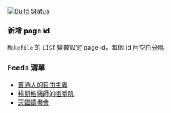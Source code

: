 [![Build Status](https://drone.io/github.com/poying/facebook-rss/status.png)](https://drone.io/github.com/poying/facebook-rss/latest)

### 新增 page id

`Makefile` 的 `LIST` 變數設定 page id，每個 id 用空白分隔


### Feeds 清單

* [普通人的自由主義](https://poying.github.io/facebook-rss/feeds/freemarketfreepeople)
* [楊斯棓醫師的咀嚼肌](https://poying.github.io/facebook-rss/feeds/bloggerYangSzuPang)
* [天國讀書會](https://poying.github.io/facebook-rss/feeds/sophist4ever)
